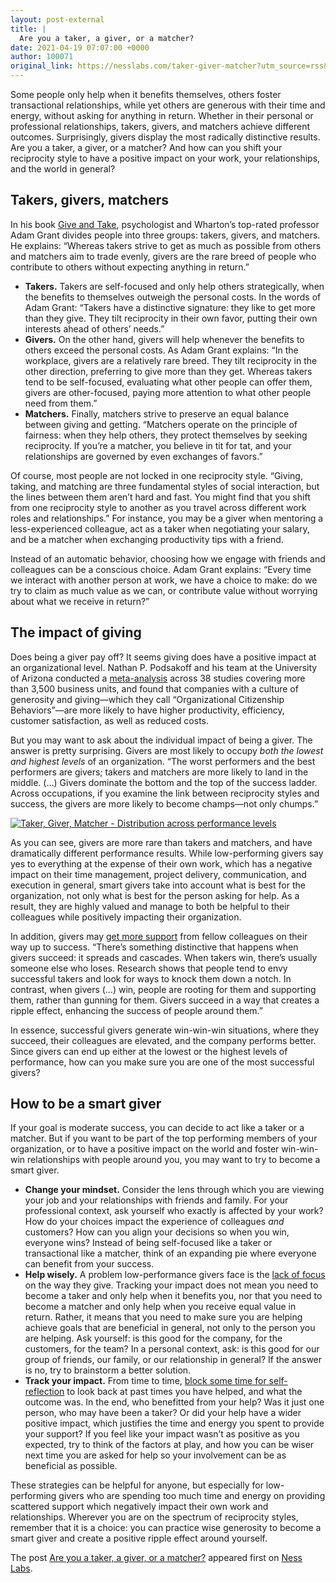 ```yaml
---
layout: post-external
title: |
  Are you a taker, a giver, or a matcher?
date: 2021-04-19 07:07:00 +0000
author: 100071
original_link: https://nesslabs.com/taker-giver-matcher?utm_source=rss&utm_medium=rss&utm_campaign=taker-giver-matcher
---
```


Some people only help when it benefits themselves, others foster transactional relationships, while yet others are generous with their time and energy, without asking for anything in return. Whether in their personal or professional relationships, takers, givers, and matchers achieve different outcomes. Surprisingly, givers display the most radically distinctive results. Are you a taker, a giver, or a matcher? And how can you shift your reciprocity style to have a positive impact on your work, your relationships, and the world in general?

## Takers, givers, matchers

In his book [Give and Take](https://amzn.to/32suu4A), psychologist and Wharton’s top-rated professor Adam Grant divides people into three groups: takers, givers, and matchers. He explains: “Whereas takers strive to get as much as possible from others and matchers aim to trade evenly, givers are the rare breed of people who contribute to others without expecting anything in return.”

- **Takers.** Takers are self-focused and only help others strategically, when the benefits to themselves outweigh the personal costs. In the words of Adam Grant: “Takers have a distinctive signature: they like to get more than they give. They tilt reciprocity in their own favor, putting their own interests ahead of others’ needs.”
- **Givers.** On the other hand, givers will help whenever the benefits to others exceed the personal costs. As Adam Grant explains: “In the workplace, givers are a relatively rare breed. They tilt reciprocity in the other direction, preferring to give more than they get. Whereas takers tend to be self-focused, evaluating what other people can offer them, givers are other-focused, paying more attention to what other people need from them.”
- **Matchers.** Finally, matchers strive to preserve an equal balance between giving and getting. “Matchers operate on the principle of fairness: when they help others, they protect themselves by seeking reciprocity. If you’re a matcher, you believe in tit for tat, and your relationships are governed by even exchanges of favors.”

Of course, most people are not locked in one reciprocity style. “Giving, taking, and matching are three fundamental styles of social interaction, but the lines between them aren’t hard and fast. You might find that you shift from one reciprocity style to another as you travel across different work roles and relationships.” For instance, you may be a giver when mentoring a less-experienced colleague, act as a taker when negotiating your salary, and be a matcher when exchanging productivity tips with a friend.

Instead of an automatic behavior, choosing how we engage with friends and colleagues can be a conscious choice. Adam Grant explains: “Every time we interact with another person at work, we have a choice to make: do we try to claim as much value as we can, or contribute value without worrying about what we receive in return?”

## The impact of giving

Does being a giver pay off? It seems giving does have a positive impact at an organizational level. Nathan P. Podsakoff and his team at the University of Arizona conducted a [meta-analysis](https://www.researchgate.net/publication/200824574_Individual-_and_Organizational-Level_Consequences_of_Organizational_Citizenship_Behaviors_A_Meta-Analysis_Article) across 38 studies covering more than 3,500 business units, and found that companies with a culture of generosity and giving—which they call “Organizational Citizenship Behaviors”—are more likely to have higher productivity, efficiency, customer satisfaction, as well as reduced costs.

But you may want to ask about the individual impact of being a giver. The answer is pretty surprising. Givers are most likely to occupy _both the lowest and highest levels_ of an organization. “The worst performers and the best performers are givers; takers and matchers are more likely to land in the middle. (…) Givers dominate the bottom and the top of the success ladder. Across occupations, if you examine the link between reciprocity styles and success, the givers are more likely to become champs—not only chumps.”

[![Taker, Giver, Matcher - Distribution across performance levels](https://nesslabs.com/wp-content/uploads/2021/04/givers-takers-matchers-banner-1.png)](https://nesslabs.com/wp-content/uploads/2021/04/givers-takers-matchers-banner-1.png)

As you can see, givers are more rare than takers and matchers, and have dramatically different performance results. While low-performing givers say yes to everything at the expense of their own work, which has a negative impact on their time management, project delivery, communication, and execution in general, smart givers take into account what is best for the organization, not only what is best for the person asking for help. As a result, they are highly valued and manage to both be helpful to their colleagues while positively impacting their organization.

In addition, givers may [get more support](https://nesslabs.com/how-to-build-a-support-group) from fellow colleagues on their way up to success. “There’s something distinctive that happens when givers succeed: it spreads and cascades. When takers win, there’s usually someone else who loses. Research shows that people tend to envy successful takers and look for ways to knock them down a notch. In contrast, when givers (…) win, people are rooting for them and supporting them, rather than gunning for them. Givers succeed in a way that creates a ripple effect, enhancing the success of people around them.”

In essence, successful givers generate win-win-win situations, where they succeed, their colleagues are elevated, and the company performs better. Since givers can end up either at the lowest or the highest levels of performance, how can you make sure you are one of the most successful givers?

## How to be a smart giver

If your goal is moderate success, you can decide to act like a taker or a matcher. But if you want to be part of the top performing members of your organization, or to have a positive impact on the world and foster win-win-win relationships with people around you, you may want to try to become a smart giver.

- **Change your mindset.** Consider the lens through which you are viewing your job and your relationships with friends and family. For your professional context, ask yourself who exactly is affected by your work? How do your choices impact the experience of colleagues _and_ customers? How can you align your decisions so when you win, everyone wins? Instead of being self-focused like a taker or transactional like a matcher, think of an expanding pie where everyone can benefit from your success.
- **Help wisely.** A problem low-performance givers face is the [lack of focus](https://nesslabs.com/focused-mind) on the way they give. Tracking your impact does not mean you need to become a taker and only help when it benefits you, nor that you need to become a matcher and only help when you receive equal value in return. Rather, it means that you need to make sure you are helping achieve goals that are beneficial in general, not only to the person you are helping. Ask yourself: is this good for the company, for the customers, for the team? In a personal context, ask: is this good for our group of friends, our family, or our relationship in general? If the answer is no, try to brainstorm a better solution.
- **Track your impact.** From time to time, [block some time for self-reflection](https://nesslabs.com/weekly-review) to look back at past times you have helped, and what the outcome was. In the end, who benefitted from your help? Was it just one person, who may have been a taker? Or did your help have a wider positive impact, which justifies the time and energy you spent to provide your support? If you feel like your impact wasn’t as positive as you expected, try to think of the factors at play, and how you can be wiser next time you are asked for help so your involvement can be as beneficial as possible.

These strategies can be helpful for anyone, but especially for low-performing givers who are spending too much time and energy on providing scattered support which negatively impact their own work and relationships. Wherever you are on the spectrum of reciprocity styles, remember that it is a choice: you can practice wise generosity to become a smart giver and create a positive ripple effect around yourself.

The post [Are you a taker, a giver, or a matcher?](https://nesslabs.com/taker-giver-matcher) appeared first on [Ness Labs](https://nesslabs.com).
